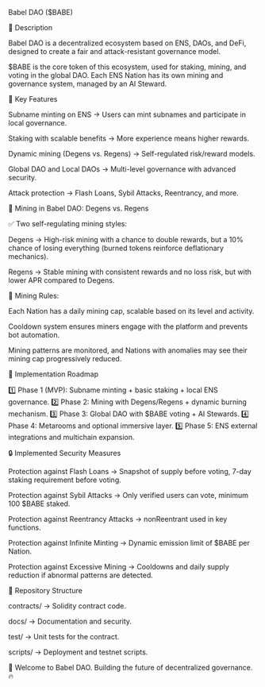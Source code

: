 Babel DAO ($BABE)

📌 Description

Babel DAO is a decentralized ecosystem based on ENS, DAOs, and DeFi, designed to create a fair and attack-resistant governance model.

$BABE is the core token of this ecosystem, used for staking, mining, and voting in the global DAO. Each ENS Nation has its own mining and governance system, managed by an AI Steward.

🔹 Key Features

Subname minting on ENS → Users can mint subnames and participate in local governance.

Staking with scalable benefits → More experience means higher rewards.

Dynamic mining (Degens vs. Regens) → Self-regulated risk/reward models.

Global DAO and Local DAOs → Multi-level governance with advanced security.

Attack protection → Flash Loans, Sybil Attacks, Reentrancy, and more.


🔹 Mining in Babel DAO: Degens vs. Regens

✅ Two self-regulating mining styles:

Degens → High-risk mining with a chance to double rewards, but a 10% chance of losing everything (burned tokens reinforce deflationary mechanics).

Regens → Stable mining with consistent rewards and no loss risk, but with lower APR compared to Degens.

📌 Mining Rules:

Each Nation has a daily mining cap, scalable based on its level and activity.

Cooldown system ensures miners engage with the platform and prevents bot automation.

Mining patterns are monitored, and Nations with anomalies may see their mining cap progressively reduced.


🚀 Implementation Roadmap

1️⃣ Phase 1 (MVP): Subname minting + basic staking + local ENS governance.
2️⃣ Phase 2: Mining with Degens/Regens + dynamic burning mechanism.
3️⃣ Phase 3: Global DAO with $BABE voting + AI Stewards.
4️⃣ Phase 4: Metarooms and optional immersive layer.
5️⃣ Phase 5: ENS external integrations and multichain expansion.

🔒 Implemented Security Measures

Protection against Flash Loans → Snapshot of supply before voting, 7-day staking requirement before voting.

Protection against Sybil Attacks → Only verified users can vote, minimum 100 $BABE staked.

Protection against Reentrancy Attacks → nonReentrant used in key functions.

Protection against Infinite Minting → Dynamic emission limit of $BABE per Nation.

Protection against Excessive Mining → Cooldowns and daily supply reduction if abnormal patterns are detected.

📂 Repository Structure

contracts/ → Solidity contract code.

docs/ → Documentation and security.

test/ → Unit tests for the contract.

scripts/ → Deployment and testnet scripts.

🚀 Welcome to Babel DAO. Building the future of decentralized governance. 🔥

